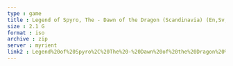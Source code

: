 ```yaml
---
type : game
title : Legend of Spyro, The - Dawn of the Dragon (Scandinavia) (En,Sv,No,Da,Fi)
size : 2.1 G
format : iso
archive : zip
server : myrient
link2 : Legend%20of%20Spyro%2C%20The%20-%20Dawn%20of%20the%20Dragon%20%28Scandinavia%29%20%28En%2CSv%2CNo%2CDa%2CFi%29
---
```

